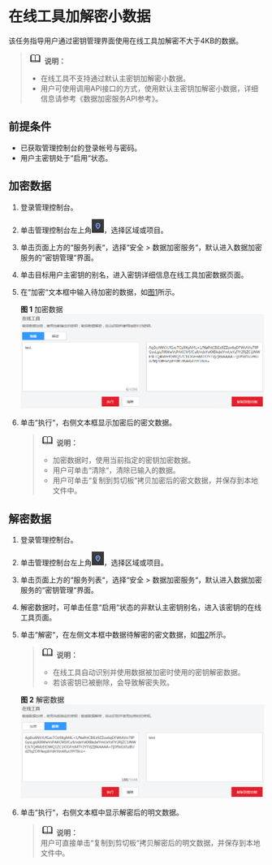 # 在线工具加解密小数据<a name="dew_01_0022"></a>

该任务指导用户通过密钥管理界面使用在线工具加解密不大于4KB的数据。

>![](public_sys-resources/icon-note.gif) **说明：**   
>-   在线工具不支持通过默认主密钥加解密小数据。  
>-   用户可使用调用API接口的方式，使用默认主密钥加解密小数据，详细信息请参考《数据加密服务API参考》。  

## 前提条件<a name="section2108995215120"></a>

-   已获取管理控制台的登录帐号与密码。
-   用户主密钥处于“启用“状态。

## 加密数据<a name="section45724709151226"></a>

1.  登录管理控制台。
2.  单击管理控制台左上角![](figures/icon_region.png)，选择区域或项目。
3.  单击页面上方的“服务列表“，选择“安全  \>  数据加密服务“，默认进入数据加密服务的“密钥管理“界面。

1.  单击目标用户主密钥的别名，进入密钥详细信息在线工具加密数据页面。
2.  在“加密“文本框中输入待加密的数据，如[图1](#fig61927028183617)所示。

    **图 1**  加密数据<a name="fig61927028183617"></a>  
    ![](figures/加密数据.png "加密数据")

3.  单击“执行“，右侧文本框显示加密后的密文数据。

    >![](public_sys-resources/icon-note.gif) **说明：**   
    >-   加密数据时，使用当前指定的密钥加密数据。  
    >-   用户可单击“清除“，清除已输入的数据。  
    >-   用户可单击“复制到剪切板“拷贝加密后的密文数据，并保存到本地文件中。  


## 解密数据<a name="section251382416917"></a>

1.  登录管理控制台。
2.  单击管理控制台左上角![](figures/icon_region.png)，选择区域或项目。
3.  单击页面上方的“服务列表“，选择“安全  \>  数据加密服务“，默认进入数据加密服务的“密钥管理“界面。

1.  解密数据时，可单击任意“启用“状态的非默认主密钥别名，进入该密钥的在线工具页面。
2.  单击“解密“，在左侧文本框中数据待解密的密文数据，如[图2](#fig1586514341014)所示。

    >![](public_sys-resources/icon-note.gif) **说明：**   
    >-   在线工具自动识别并使用数据被加密时使用的密钥解密数据。  
    >-   若该密钥已被删除，会导致解密失败。  

    **图 2**  解密数据<a name="fig1586514341014"></a>  
    ![](figures/解密数据.png "解密数据")

3.  单击“执行“，右侧文本框中显示解密后的明文数据。

    >![](public_sys-resources/icon-note.gif) **说明：**   
    >用户可直接单击“复制到剪切板“拷贝解密后的明文数据，并保存到本地文件中。  


